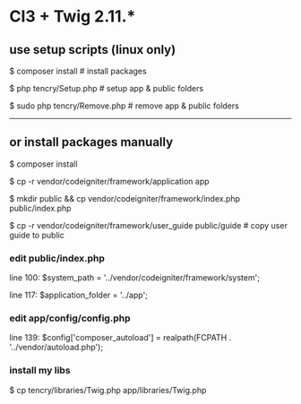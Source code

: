 # CI3 + Twig 2.11.*

## use setup scripts (linux only)

$ composer install       # install packages

$ php tencry/Setup.php   # setup app & public folders

$ sudo php tencry/Remove.php  # remove app & public folders

---

## or install packages manually

$ composer install

$ cp -r vendor/codeigniter/framework/application app

$ mkdir public && cp vendor/codeigniter/framework/index.php public/index.php

$ cp -r vendor/codeigniter/framework/user_guide public/guide # copy user guide to public


### edit public/index.php

line 100: $system_path = '../vendor/codeigniter/framework/system';

line 117: $application_folder = '../app';


### edit app/config/config.php

line 139: $config['composer_autoload'] = realpath(FCPATH . '../vendor/autoload.php');


### install my libs
$ cp tencry/libraries/Twig.php app/libraries/Twig.php